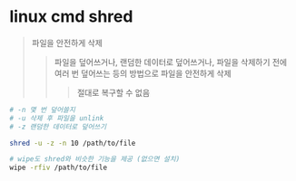 # linux cmd shred

> 파일을 안전하게 삭제
>
> > 파일을 덮어쓰거나, 랜덤한 데이터로 덮어쓰거나, 파일을 삭제하기 전에 여러 번 덮어쓰는 등의 방법으로 파일을 안전하게 삭제
> >
> > > 절대로 복구할 수 없음

```sh
# -n 몇 번 덮어쓸지
# -u 삭제 후 파일을 unlink
# -z 랜덤한 데이터로 덮어쓰기

shred -u -z -n 10 /path/to/file

# wipe도 shred와 비슷한 기능을 제공 (없으면 설치)
wipe -rfiv /path/to/file
```
